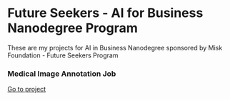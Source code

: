# Future Seekers - AI for Business Nanodegree Program
These are my projects for AI in Business Nanodegree sponsored by Misk Foundation - Future Seekers Program


### Medical Image Annotation Job
[Go to project](https://github.com/Lejaah/Medical-Image-Annotation-Job)
